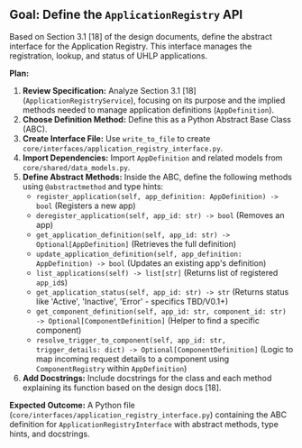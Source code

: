 ## Goal: Define the `ApplicationRegistry` API

Based on Section 3.1 [18] of the design documents, define the abstract interface for the Application Registry. This interface manages the registration, lookup, and status of UHLP applications.

**Plan:**

1.  **Review Specification:** Analyze Section 3.1 [18] (`ApplicationRegistryService`), focusing on its purpose and the implied methods needed to manage application definitions (`AppDefinition`).
2.  **Choose Definition Method:** Define this as a Python Abstract Base Class (ABC).
3.  **Create Interface File:** Use `write_to_file` to create `core/interfaces/application_registry_interface.py`.
4.  **Import Dependencies:** Import `AppDefinition` and related models from `core/shared/data_models.py`.
5.  **Define Abstract Methods:** Inside the ABC, define the following methods using `@abstractmethod` and type hints:
    *   `register_application(self, app_definition: AppDefinition) -> bool` (Registers a new app)
    *   `deregister_application(self, app_id: str) -> bool` (Removes an app)
    *   `get_application_definition(self, app_id: str) -> Optional[AppDefinition]` (Retrieves the full definition)
    *   `update_application_definition(self, app_definition: AppDefinition) -> bool` (Updates an existing app's definition)
    *   `list_applications(self) -> list[str]` (Returns list of registered `app_id`s)
    *   `get_application_status(self, app_id: str) -> str` (Returns status like 'Active', 'Inactive', 'Error' - specifics TBD/V0.1+)
    *   `get_component_definition(self, app_id: str, component_id: str) -> Optional[ComponentDefinition]` (Helper to find a specific component)
    *   `resolve_trigger_to_component(self, app_id: str, trigger_details: dict) -> Optional[ComponentDefinition]` (Logic to map incoming request details to a component using `ComponentRegistry` within `AppDefinition`)
6.  **Add Docstrings:** Include docstrings for the class and each method explaining its function based on the design docs [18].

**Expected Outcome:** A Python file (`core/interfaces/application_registry_interface.py`) containing the ABC definition for `ApplicationRegistryInterface` with abstract methods, type hints, and docstrings.